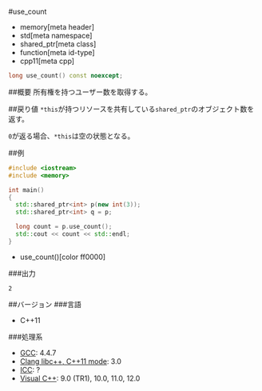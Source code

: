 #use_count
* memory[meta header]
* std[meta namespace]
* shared_ptr[meta class]
* function[meta id-type]
* cpp11[meta cpp]

```cpp
long use_count() const noexcept;
```

##概要
所有権を持つユーザー数を取得する。


##戻り値
`*this`が持つリソースを共有している`shared_ptr`のオブジェクト数を返す。

`0`が返る場合、`*this`は空の状態となる。


##例
```cpp
#include <iostream>
#include <memory>

int main()
{
  std::shared_ptr<int> p(new int(3));
  std::shared_ptr<int> q = p;

  long count = p.use_count();
  std::cout << count << std::endl;
}
```
* use_count()[color ff0000]

###出力
```
2
```

##バージョン
###言語
- C++11

###処理系
- [GCC](/implementation.md#gcc): 4.4.7
- [Clang libc++, C++11 mode](/implementation.md#clang): 3.0
- [ICC](/implementation.md#icc): ?
- [Visual C++](/implementation.md#visual_cpp): 9.0 (TR1), 10.0, 11.0, 12.0
